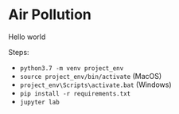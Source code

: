 # Air Pollution

Hello world  
  
Steps:
- `python3.7 -m venv project_env`
- `source project_env/bin/activate` (MacOS)
- `project_env\Scripts\activate.bat` (Windows)
- `pip install -r requirements.txt`
- `jupyter lab`